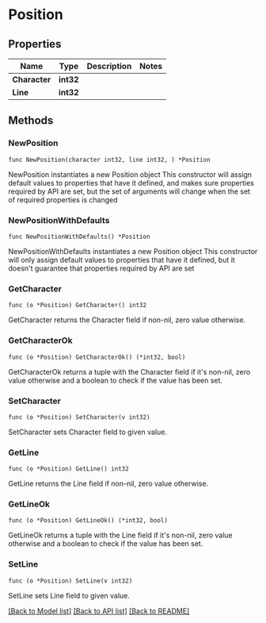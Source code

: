 # Position

## Properties

Name | Type | Description | Notes
------------ | ------------- | ------------- | -------------
**Character** | **int32** |  | 
**Line** | **int32** |  | 

## Methods

### NewPosition

`func NewPosition(character int32, line int32, ) *Position`

NewPosition instantiates a new Position object
This constructor will assign default values to properties that have it defined,
and makes sure properties required by API are set, but the set of arguments
will change when the set of required properties is changed

### NewPositionWithDefaults

`func NewPositionWithDefaults() *Position`

NewPositionWithDefaults instantiates a new Position object
This constructor will only assign default values to properties that have it defined,
but it doesn't guarantee that properties required by API are set

### GetCharacter

`func (o *Position) GetCharacter() int32`

GetCharacter returns the Character field if non-nil, zero value otherwise.

### GetCharacterOk

`func (o *Position) GetCharacterOk() (*int32, bool)`

GetCharacterOk returns a tuple with the Character field if it's non-nil, zero value otherwise
and a boolean to check if the value has been set.

### SetCharacter

`func (o *Position) SetCharacter(v int32)`

SetCharacter sets Character field to given value.


### GetLine

`func (o *Position) GetLine() int32`

GetLine returns the Line field if non-nil, zero value otherwise.

### GetLineOk

`func (o *Position) GetLineOk() (*int32, bool)`

GetLineOk returns a tuple with the Line field if it's non-nil, zero value otherwise
and a boolean to check if the value has been set.

### SetLine

`func (o *Position) SetLine(v int32)`

SetLine sets Line field to given value.



[[Back to Model list]](../README.md#documentation-for-models) [[Back to API list]](../README.md#documentation-for-api-endpoints) [[Back to README]](../README.md)


